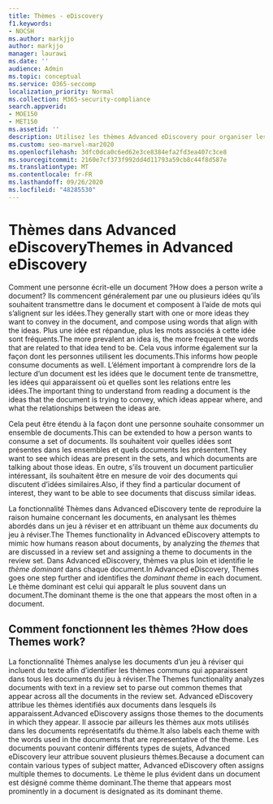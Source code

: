 ```yaml
---
title: Thèmes - eDiscovery
f1.keywords:
- NOCSH
ms.author: markjjo
author: markjjo
manager: laurawi
ms.date: ''
audience: Admin
ms.topic: conceptual
ms.service: O365-seccomp
localization_priority: Normal
ms.collection: M365-security-compliance
search.appverid:
- MOE150
- MET150
ms.assetid: ''
description: Utilisez les thèmes Advanced eDiscovery pour organiser les ensembles de révision en trouvant le thème dominant dans chaque document.
ms.custom: seo-marvel-mar2020
ms.openlocfilehash: 3dfc0dca0c6ed62e3ce8384efa2fd3ea407c3ce8
ms.sourcegitcommit: 2160e7cf373f992dd4d11793a59cb8c44f8d587e
ms.translationtype: MT
ms.contentlocale: fr-FR
ms.lasthandoff: 09/26/2020
ms.locfileid: "48285530"
---
```

# <a name="themes-in-advanced-ediscovery"></a><span data-ttu-id="a679c-103">Thèmes dans Advanced eDiscovery</span><span class="sxs-lookup"><span data-stu-id="a679c-103">Themes in Advanced eDiscovery</span></span>

<span data-ttu-id="a679c-104">Comment une personne écrit-elle un document ?</span><span class="sxs-lookup"><span data-stu-id="a679c-104">How does a person write a document?</span></span> <span data-ttu-id="a679c-105">Ils commencent généralement par une ou plusieurs idées qu’ils souhaitent transmettre dans le document et composent à l’aide de mots qui s’alignent sur les idées.</span><span class="sxs-lookup"><span data-stu-id="a679c-105">They generally start with one or more ideas they want to convey in the document, and compose using words that align with the ideas.</span></span> <span data-ttu-id="a679c-106">Plus une idée est répandue, plus les mots associés à cette idée sont fréquents.</span><span class="sxs-lookup"><span data-stu-id="a679c-106">The more prevalent an idea is, the more frequent the words that are related to that idea tend to be.</span></span> <span data-ttu-id="a679c-107">Cela vous informe également sur la façon dont les personnes utilisent les documents.</span><span class="sxs-lookup"><span data-stu-id="a679c-107">This informs how people consume documents as well.</span></span> <span data-ttu-id="a679c-108">L’élément important à comprendre lors de la lecture d’un document est les idées que le document tente de transmettre, les idées qui apparaissent où et quelles sont les relations entre les idées.</span><span class="sxs-lookup"><span data-stu-id="a679c-108">The important thing to understand from reading a document is the ideas that the document is trying to convey, which ideas appear where, and what the relationships between the ideas are.</span></span>

<span data-ttu-id="a679c-109">Cela peut être étendu à la façon dont une personne souhaite consommer un ensemble de documents.</span><span class="sxs-lookup"><span data-stu-id="a679c-109">This can be extended to how a person wants to consume a set of documents.</span></span> <span data-ttu-id="a679c-110">Ils souhaitent voir quelles idées sont présentes dans les ensembles et quels documents les présentent.</span><span class="sxs-lookup"><span data-stu-id="a679c-110">They want to see which ideas are present in the sets, and which documents are talking about those ideas.</span></span> <span data-ttu-id="a679c-111">En outre, s’ils trouvent un document particulier intéressant, ils souhaitent être en mesure de voir des documents qui discutent d’idées similaires.</span><span class="sxs-lookup"><span data-stu-id="a679c-111">Also, if they find a particular document of interest, they want to be able to see documents that discuss similar ideas.</span></span>

<span data-ttu-id="a679c-112">La fonctionnalité Thèmes dans Advanced eDiscovery tente de reproduire la raison  humaine concernant les documents, en analysant les thèmes abordés dans un jeu à réviser et en attribuant un thème aux documents du jeu à réviser.</span><span class="sxs-lookup"><span data-stu-id="a679c-112">The Themes functionality in Advanced eDiscovery attempts to mimic how humans reason about documents, by analyzing the *themes* that are discussed in a review set and assigning a theme to documents in the review set.</span></span> <span data-ttu-id="a679c-113">Dans Advanced eDiscovery, thèmes va plus loin et identifie le *thème dominant* dans chaque document.</span><span class="sxs-lookup"><span data-stu-id="a679c-113">In Advanced eDiscovery, Themes goes one step further and identifies the *dominant theme* in each document.</span></span> <span data-ttu-id="a679c-114">Le thème dominant est celui qui apparaît le plus souvent dans un document.</span><span class="sxs-lookup"><span data-stu-id="a679c-114">The dominant theme is the one that appears the most often in a document.</span></span>

## <a name="how-does-themes-work"></a><span data-ttu-id="a679c-115">Comment fonctionnent les thèmes ?</span><span class="sxs-lookup"><span data-stu-id="a679c-115">How does Themes work?</span></span>

<span data-ttu-id="a679c-116">La fonctionnalité Thèmes analyse les documents d’un jeu à réviser qui incluent du texte afin d’identifier les thèmes communs qui apparaissent dans tous les documents du jeu à réviser.</span><span class="sxs-lookup"><span data-stu-id="a679c-116">The Themes functionality analyzes documents with text in a review set to parse out common themes that appear across all the documents in the review set.</span></span> <span data-ttu-id="a679c-117">Advanced eDiscovery attribue les thèmes identifiés aux documents dans lesquels ils apparaissent.</span><span class="sxs-lookup"><span data-stu-id="a679c-117">Advanced eDiscovery assigns those themes to the documents in which they appear.</span></span> <span data-ttu-id="a679c-118">Il associe par ailleurs les thèmes aux mots utilisés dans les documents représentatifs du thème.</span><span class="sxs-lookup"><span data-stu-id="a679c-118">It also labels each theme with the words used in the documents that are representative of the theme.</span></span> <span data-ttu-id="a679c-119">Les documents pouvant contenir différents types de sujets, Advanced eDiscovery leur attribue souvent plusieurs thèmes.</span><span class="sxs-lookup"><span data-stu-id="a679c-119">Because a document can contain various types of subject matter, Advanced eDiscovery often assigns multiple themes to documents.</span></span> <span data-ttu-id="a679c-120">Le thème le plus évident dans un document est désigné comme thème dominant.</span><span class="sxs-lookup"><span data-stu-id="a679c-120">The theme that appears most prominently in a document is designated as its dominant theme.</span></span>

